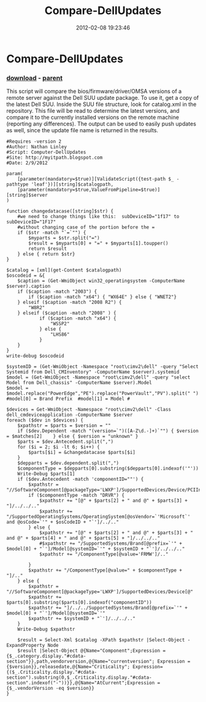 ﻿---
pid:            3214
poster:         Nathan Linley
title:          Compare-DellUpdates
date:           2012-02-08 19:23:46
format:         posh
parent:         3200
parent:         3200

---

# Compare-DellUpdates

### [download](3214.ps1) - [parent](3200.md)

This script will compare the bios/firmware/driver/OMSA versions of a remote server against the Dell SUU update package.  To use it, get a copy of the latest Dell SUU.  Inside the SUU file structure, look for catalog.xml in the repository.  This file will be read to determine the latest versions, and compare it to the currently installed versions on the remote machine (reporting any differences).  The output can be used to easily push updates as well, since the update file name is returned in the results.


```posh
#Requires -version 2
#Author: Nathan Linley
#Script: Computer-DellUpdates
#Site: http://myitpath.blogspot.com
#Date: 2/9/2012

param(
	[parameter(mandatory=$true)][ValidateScript({test-path $_ -pathtype 'leaf'})][string]$catalogpath,
	[parameter(mandatory=$true,ValueFromPipeline=$true)][string]$server
)

function changedatacase([string]$str) {
	#we need to change things like this:  subDeviceID="1f17" to subDeviceID="1F17"
	#without changing case of the portion before the =
	if ($str -match "`=`"") {
		$myparts = $str.split("=")
		$result = $myparts[0] + "=" + $myparts[1].toupper()
		return $result
	} else { return $str}
}

$catalog = [xml](get-Content $catalogpath)
$oscodeid = &{
	$caption = (Get-WmiObject win32_operatingsystem -ComputerName $server).caption
	if ($caption -match "2003") {
		if ($caption -match "x64") { "WX64E" } else { "WNET2"}
	} elseif ($caption -match "2008 R2") { 
		"W8R2" 
	} elseif ($caption -match "2008" ) {
			if ($caption -match "x64") { 
				"WSSP2" 
			} else {
				"LHS86"
			}	
	}
}
write-debug $oscodeid

$systemID = (Get-WmiObject -Namespace "root\cimv2\dell" -query "Select Systemid from Dell_CMInventory" -ComputerName $server).systemid
$model = (Get-WmiObject -Namespace "root\cimv2\dell" -query "select Model from Dell_chassis" -ComputerName $server).Model
$model = $model.replace("PowerEdge","PE").replace("PowerVault","PV").split(" ")   #model[0] = Brand Prefix  #model[1] = Model #

$devices = Get-WmiObject -Namespace "root\cimv2\dell" -Class dell_cmdeviceapplication -ComputerName $server
foreach ($dev in $devices) {
	$xpathstr = $parts = $version = ""
	if ($dev.Dependent -match "(version=`")([A-Z\d.-]+)`"") { $version = $matches[2]	} else { $version = "unknown" }
	$parts = $dev.Antecedent.split(",")
	for ($i = 2; $i -lt 6; $i++) {
		$parts[$i] = &changedatacase $parts[$i]
	}
	$depparts = $dev.dependent.split(",")
	$componentType = $depparts[0].substring($depparts[0].indexof('"'))
	Write-Debug $parts[1]
	if ($dev.Antecedent -match 'componentID=""') {
		$xpathstr = "//SoftwareComponent[@packageType='LWXP']/SupportedDevices/Device/PCIInfo"
		if ($componentType -match "DRVR") {
			$xpathstr += "[@" + $parts[2] + " and @" + $parts[3] + "]/../../.."
			$xpathstr += "/SupportedOperatingSystems/OperatingSystem[@osVendor=`'Microsoft`' and @osCode=`'" + $osCodeID + "`']/../.."
		} else {
			$xpathstr += "[@" + $parts[2] + " and @" + $parts[3] + " and @" + $parts[4] + " and @" + $parts[5] + "]/../../.."
			#$xpathstr += "/SupportedSystems/Brand[@prefix=`'" + $model[0] + "`']/Model[@systemID=`'" + $systemID + "`']/../../.."
			$xpathstr += "/ComponentType[@value='FRMW']/.."
			
		}
		$xpathstr += "/ComponentType[@value=" + $componentType + "]/.."
	} else {
		$xpathstr = "//SoftwareComponent[@packageType='LWXP']/SupportedDevices/Device[@"	
		$xpathstr += $parts[0].substring($parts[0].indexof("componentID"))
		$xpathstr += "]/../../SupportedSystems/Brand[@prefix=`'" + $model[0] + "`']/Model[@systemID=`'"
		$xpathstr += $systemID + "`']/../../.."
	}
	Write-Debug $xpathstr
	
	$result = Select-Xml $catalog -XPath $xpathstr |Select-Object -ExpandProperty Node
	$result |Select-Object @{Name="Component";Expression = {$_.category.display."#cdata-section"}},path,vendorversion,@{Name="currentversion"; Expression = {$version}},releasedate,@{Name="Criticality"; Expression={($_.Criticality.display."#cdata-section").substring(0,$_.Criticality.display."#cdata-section".indexof("-"))}},@{Name="AtCurrent";Expression = {$_.vendorVersion -eq $version}}
}
```
